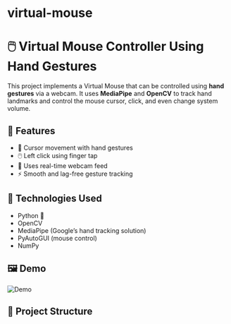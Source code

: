 # virtual-mouse
# 🖱️ Virtual Mouse Controller Using Hand Gestures

This project implements a Virtual Mouse that can be controlled using **hand gestures** via a webcam. It uses **MediaPipe** and **OpenCV** to track hand landmarks and control the mouse cursor, click, and even change system volume.

## 📌 Features

- 🎯 Cursor movement with hand gestures
- 🖱️ Left click using finger tap
- 🧠 Uses real-time webcam feed
- ⚡ Smooth and lag-free gesture tracking

## 🔧 Technologies Used

- Python 🐍
- OpenCV
- MediaPipe (Google’s hand tracking solution)
- PyAutoGUI (mouse control)
- NumPy

## 🖼️ Demo

![Demo](demo.gif) <!-- Add your screen recording or image demo here -->

## 📂 Project Structure

